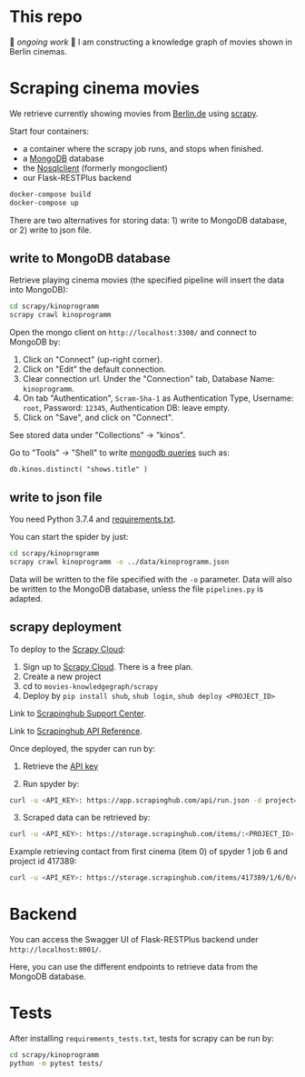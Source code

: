 # This repo

:construction: *ongoing work* :construction: I am constructing a knowledge graph of movies shown in Berlin cinemas.


# Scraping cinema movies

We retrieve currently showing movies from [Berlin.de](https://www.berlin.de/kino/_bin/azfilm.php) using [scrapy](https://docs.scrapy.org/en/latest/).

Start four containers:

* a container where the scrapy job runs, and stops when finished.
* a [MongoDB](https://www.mongodb.com/) database
* the [Nosqlclient](https://github.com/nosqlclient/nosqlclient) (formerly mongoclient)
* our Flask-RESTPlus backend

```bash
docker-compose build
docker-compose up
```

There are two alternatives for storing data: 1) write to MongoDB database, or 2) write to json file.

## write to MongoDB database

Retrieve playing cinema movies (the specified pipeline will insert the data into MongoDB): 

```bash
cd scrapy/kinoprogramm
scrapy crawl kinoprogramm
```

Open the mongo client on `http://localhost:3300/` and connect to MongoDB by:
1. Click on "Connect" (up-right corner).
2. Click on "Edit" the default connection.
3. Clear connection url. Under the "Connection" tab, Database Name: `kinoprogramm`.
4. On tab "Authentication", `Scram-Sha-1` as Authentication Type, Username: `root`, Password: `12345`, Authentication DB: leave empty.
5. Click on "Save", and click on "Connect".

See stored data under "Collections" -> "kinos".

Go to "Tools" -> "Shell" to write [mongodb queries](https://docs.mongodb.com/manual/tutorial/query-documents/) such as: 

```shell
db.kinos.distinct( "shows.title" )
```

## write to json file

You need Python 3.7.4 and [requirements.txt](scrapy/requirements.txt).

You can start the spider by just:

```bash
cd scrapy/kinoprogramm
scrapy crawl kinoprogramm -o ../data/kinoprogramm.json
```

Data will be written to the file specified with the `-o` parameter. Data will also be written to the MongoDB database, unless the file `pipelines.py` is adapted.

## scrapy deployment

To deploy to the [Scrapy Cloud](https://scrapinghub.com/scrapy-cloud):

1. Sign up to [Scrapy Cloud](https://app.scrapinghub.com/). There is a free plan.
2. Create a new project
3. cd to `movies-knowledgegraph/scrapy`
4. Deploy by `pip install shub`, `shub login`, `shub deploy <PROJECT_ID>`

Link to [Scrapinghub Support Center](https://support.scrapinghub.com/support/home).

Link to [Scrapinghub API Reference](https://doc.scrapinghub.com/scrapy-cloud.html?_ga=2.243489287.325994476.1574619401-1607314863.1570297387).

Once deployed, the spyder can run by:

1. Retrieve the [API key](https://app.scrapinghub.com/account/apikey)

2. Run spyder by:

```bash
curl -u <API_KEY>: https://app.scrapinghub.com/api/run.json -d project=<PROJECT_ID> -d spider=kinoprogramm
```

3. Scraped data can be retrieved by:

```bash
curl -u <API_KEY>: https://storage.scrapinghub.com/items/:<PROJECT_ID>[/<SPIDER_ID>][/<JOB_ID>][/<ITEM_NUMBER>][/<FIELD_NAME>]
```

Example retrieving contact from first cinema (item 0) of spyder 1 job 6 and project id 417389:
```bash
curl -u <API_KEY>: https://storage.scrapinghub.com/items/417389/1/6/0/contact
```

# Backend

You can access the Swagger UI of Flask-RESTPlus backend under  `http://localhost:8001/`. 

Here, you can use the different endpoints to retrieve data from the MongoDB database.


# Tests

After installing `requirements_tests.txt`, tests for scrapy can be run by:

```bash
cd scrapy/kinoprogramm
python -m pytest tests/
```
